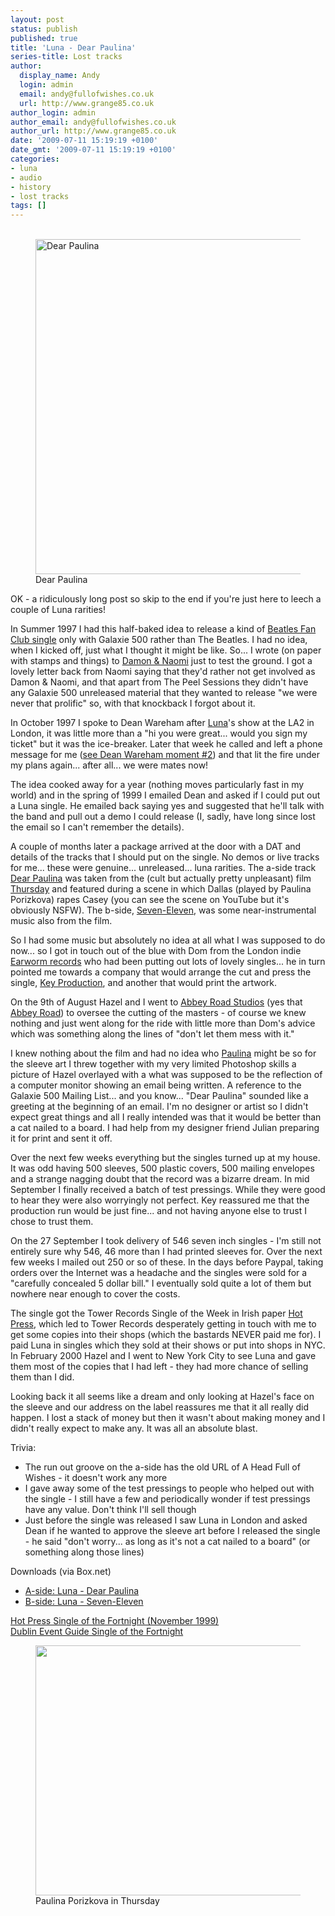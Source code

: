 ```yaml
---
layout: post
status: publish
published: true
title: 'Luna - Dear Paulina'
series-title: Lost tracks 
author:
  display_name: Andy
  login: admin
  email: andy@fullofwishes.co.uk
  url: http://www.grange85.co.uk
author_login: admin
author_email: andy@fullofwishes.co.uk
author_url: http://www.grange85.co.uk
date: '2009-07-11 15:19:19 +0100'
date_gmt: '2009-07-11 15:19:19 +0100'
categories:
- luna
- audio
- history
- lost tracks
tags: []
---
```

<p><figure class="caption aligncenter"><br />
<a href="http://www.flickr.com/photos/grange85/3710107636/" title="Dear Paulina by andyaldridge, on Flickr"><img src="https://farm4.staticflickr.com/3455/3710107636_754218dbe6_z.jpg" width="640" height="536" alt="Dear Paulina"></a><figcaption class="caption-text">Dear Paulina</figcaption></figure>
<p>OK - a ridiculously long post so skip to the end if you're just here to leech a couple of Luna rarities!</p>
<p>In Summer 1997 I had this half-baked idea to release a kind of <a href="http://en.wikipedia.org/wiki/The_Beatles%27_Christmas_Album#1963:_The_Beatles_Christmas_Record">Beatles Fan Club single</a> only with Galaxie 500 rather than The Beatles. I had no idea, when I kicked off, just what I thought it might be like. So... I wrote (on paper with stamps and things) to <a href="http://www.damonandnaomi.com">Damon & Naomi</a> just to test the ground. I got a lovely letter back from Naomi saying that they'd rather not get involved as Damon & Naomi, and that apart from The Peel Sessions they didn't have any Galaxie 500 unreleased material that they wanted to release "we were never that prolific" so, with that knockback I forgot about it.</p>
<p><a id="more"></a><a id="more-1417"></a>
<p>In October 1997 I spoke to Dean Wareham after <a href="http://www.fuzzywuzzy.com">Luna</a>'s show at the LA2 in London, it was little more than a "hi you were great... would you sign my ticket" but it was the ice-breaker. Later that week he called and left a phone message for me (<a href="http://www.grange85.co.uk/swirling/2007/07/20/my-top-6dean-wareham-moments/">see Dean Wareham moment #2</a>) and that lit the fire under my plans again... after all... we were mates now!</p>
<p>The idea cooked away for a year (nothing moves particularly fast in my world) and in the spring of 1999 I emailed Dean and asked if I could put out a Luna single. He emailed back saying yes and suggested that he'll talk with the band and pull out a demo I could release (I, sadly, have long since lost the email so I can't remember the details). </p>
<p><!--more-->
<p>A couple of months later a package arrived at the door with a DAT and details of the tracks that I should put on the single. No demos or live tracks for me... these were genuine... unreleased... luna rarities. The a-side track <a href="https://db.fullofwishes.co.uk/track/126/">Dear Paulina</a> was taken from the (cult but actually pretty unpleasant) film <a href="http://en.wikipedia.org/wiki/Thursday_(1998_film)">Thursday</a> and featured during a scene in which Dallas (played by Paulina Porizkova) rapes Casey (<span class="removed_link" title="http://www.youtube.com/watch?v=WfAux7e1dZk">you can see the scene on YouTube but it's obviously NSFW</span>). The b-side, <a href="https://db.fullofwishes.co.uk/track/127/">Seven-Eleven</a>, was some near-instrumental music also from the film.</p>
<p>So I had some music but absolutely no idea at all what I was supposed to do now... so I got in touch out of the blue with Dom from the London indie <a href="http://www.myspace.com/earwormrecords">Earworm records</a> who had been putting out lots of lovely singles... he in turn pointed me towards a company that would arrange the cut and press the single, <a href="http://www.keyproduction.co.uk/">Key Production</a>, and another that would print the artwork.</p>
<p>On the 9th of August Hazel and I went to <a href="http://www.abbeyroad.co.uk/">Abbey Road Studios</a> (yes that <a href="http://en.wikipedia.org/wiki/Abbey_Road_(album)">Abbey Road</a>) to oversee the cutting of the masters - of course we knew nothing and just went along for the ride with little more than Dom's advice which was something along the lines of "don't let them mess with it."</p>
<p>I knew nothing about the film and had no idea who <a href="http://en.wikipedia.org/wiki/Paulina_Porizkova">Paulina</a> might be so for the sleeve art I threw together with my very limited Photoshop skills a picture of Hazel overlayed with a what was supposed to be the reflection of a computer monitor showing an email being written. A reference to the Galaxie 500 Mailing List... and you know... "Dear Paulina" sounded like a greeting at the beginning of an email. I'm no designer or artist so I didn't expect great things and all I really intended was that it would be better than a cat nailed to a board. I had help from my designer friend Julian preparing it for print and sent it off.</p>
<p>Over the next few weeks everything but the singles turned up at my house. It was odd having 500 sleeves, 500 plastic covers, 500 mailing envelopes and a strange nagging doubt that the record was a bizarre dream. In mid September I finally received a batch of test pressings. While they were good to hear they were also worryingly not perfect. Key reassured me that the production run would be just fine... and not having anyone else to trust I chose to trust them.</p>
<p>On the 27 September I took delivery of 546 seven inch singles - I'm still not entirely sure why 546, 46 more than I had printed sleeves for. Over the next few weeks I mailed out 250 or so of these. In the days before Paypal, taking orders over the Internet was a headache and the singles were sold for a "carefully concealed 5 dollar bill." I eventually sold quite a lot of them but nowhere near enough to cover the costs. </p>
<p>The single got the Tower Records Single of the Week in Irish paper <a href="http://www.hotpress.com/">Hot Press</a>, which led to Tower Records desperately getting in touch with me to get some copies into their shops (which the bastards NEVER paid me for). I paid Luna in singles which they sold at their shows or put into shops in NYC. In February 2000 Hazel and I went to New York City to see Luna and gave them most of the copies that I had left - they had more chance of selling them than I did.</p>
<p>Looking back it all seems like a dream and only looking at Hazel's face on the sleeve and our address on the label reassures me that it all really did happen. I lost a stack of money but then it wasn't about making money and I didn't really expect to make any. It was all an absolute blast.</p>
<p>Trivia:</p>
<ul>
<li>The run out groove on the a-side has the old URL of A Head Full of Wishes - it doesn't work any more</li>
<li>I gave away some of the test pressings to people who helped out with the single - I still have a few and periodically wonder if test pressings have any value. Don't think I'll sell though</li>
<li>Just before the single was released I saw Luna in London and asked Dean if he wanted to approve the sleeve art before I released the single - he said "don't worry... as long as it's not a cat nailed to a board" (or something along those lines)</li>
</ul>
<p>Downloads (via Box.net)</p>
<ul>
<li><a href="http://www.box.net/shared/uig6ka6cl6">A-side: Luna - Dear Paulina</a></li>
<li><a href="http://www.box.net/shared/1qqgag7ezp">B-side: Luna - Seven-Eleven</a></li>
</ul>
<p><a href="http://oblivious.fullofwishes.co.uk/post/24603014328/dear-paulina-gets-single-of-the-fortnight-in">Hot Press Single of the Fortnight (November 1999)</a><br />
<a href="http://oblivious.fullofwishes.co.uk/post/24603234764/dear-paulina-gets-single-of-the-fortnight-in">Dublin Event Guide Single of the Fortnight</a></p>
<p><figure class="caption aligncenter" width="500"><img alt="" src="https://media.fullofwishes.co.uk/00-misc/pictures/thursday_paulina.jpg" title="Paulina Porizkova in Thursday" width="500" height="400" /><figcaption class="caption-text">Paulina Porizkova in Thursday</figcaption></figure>
